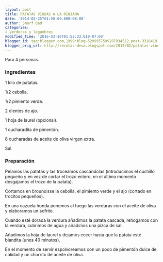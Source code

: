```yaml
---
layout: post
title: PATATAS VIUDAS A LA RIOJANA
date: '2014-02-25T01:00:00.000-08:00'
author: Smurf Dad
categories:
- Verduras y legumbres
modified_time: '2016-03-16T01:52:33.619-07:00'
blogger_id: tag:blogger.com,1999:blog-5299957599287034512.post-3318419193934960699
blogger_orig_url: http://recetas-desa.blogspot.com/2014/02/patatas-viudas-la-riojana.html
---
```


Para 4 personas.

<a name='more'></a><h3>Ingredientes</h3>1 kilo de patatas.

1/2 cebolla.

1/2 pimiento verde.

2 dientes de ajo.

1 hoja de laurel (opcional).

1 cucharadita de pimentón.

8 cucharadas de aceite de oliva virgen extra.

Sal.

<h3>Preparación</h3>Pelamos las patatas y las troceamos cascándolas (introducimos el cuchillo pequeño y en vez de cortar el trozo entero, en el último momento desgajamos el trozo de la patata).

Cortamos en brounoisse la cebolla, el pimiento verde y el ajo (cortado en trocitos pequeños).

En una cazuela honda ponemos al fuego las verduras con el aceite de oliva y elaboramos un sofrito.

Cuando esté dorada la verdura añadimos la patata cascada, rehogamos con la verdura, cubrimos de agua y añadimos una pizca de sal.

Añadimos la hoja de laurel y dejamos cocer hasta que la patata esté blandita (unos 40 minutos).

En el momento de servir espolvoreamos con un poco de pimentón dulce de calidad y un chorrito de aceite de oliva.